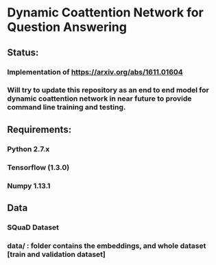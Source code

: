 # Dynamic Coattention Network for Question Answering 

## Status:
### Implementation of  https://arxiv.org/abs/1611.01604
### Will try to update this repository as an end to end model for dynamic coattention network in near future to provide command line training and testing.

## Requirements:
### Python 2.7.x
### Tensorflow (1.3.0)
### Numpy 1.13.1

## Data
### SQuaD Dataset 
### data/ : folder contains the embeddings, and whole dataset [train and validation dataset]
